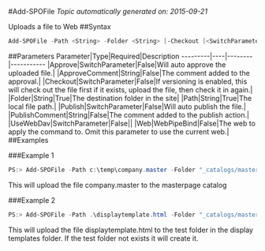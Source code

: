 #Add-SPOFile
*Topic automatically generated on: 2015-09-21*

Uploads a file to Web
##Syntax
```powershell
Add-SPOFile -Path <String> -Folder <String> [-Checkout [<SwitchParameter>]] [-Approve [<SwitchParameter>]] [-ApproveComment <String>] [-Publish [<SwitchParameter>]] [-PublishComment <String>] [-UseWebDav [<SwitchParameter>]] [-Web <WebPipeBind>]
```


##Parameters
Parameter|Type|Required|Description
---------|----|--------|-----------
|Approve|SwitchParameter|False|Will auto approve the uploaded file.|
|ApproveComment|String|False|The comment added to the approval.|
|Checkout|SwitchParameter|False|If versioning is enabled, this will check out the file first if it exists, upload the file, then check it in again.|
|Folder|String|True|The destination folder in the site|
|Path|String|True|The local file path.|
|Publish|SwitchParameter|False|Will auto publish the file.|
|PublishComment|String|False|The comment added to the publish action.|
|UseWebDav|SwitchParameter|False||
|Web|WebPipeBind|False|The web to apply the command to. Omit this parameter to use the current web.|
##Examples

###Example 1
```powershell
PS:> Add-SPOFile -Path c:\temp\company.master -Folder "_catalogs/masterpage
```
This will upload the file company.master to the masterpage catalog

###Example 2
```powershell
PS:> Add-SPOFile -Path .\displaytemplate.html -Folder "_catalogs/masterpage/display templates/test
```
This will upload the file displaytemplate.html to the test folder in the display templates folder. If the test folder not exists it will create it.
